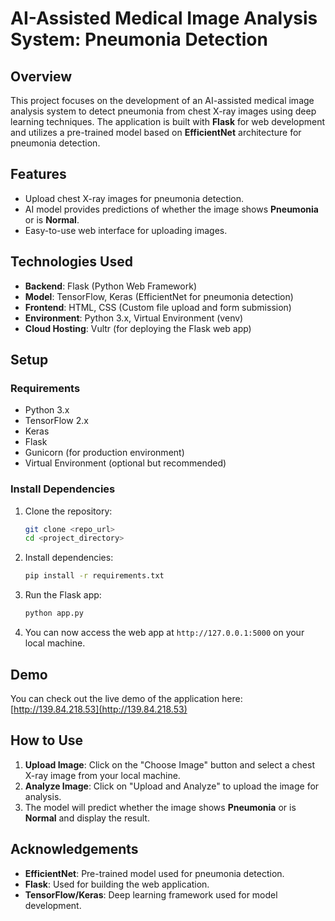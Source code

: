 # AI-Assisted Medical Image Analysis System: Pneumonia Detection

## Overview

This project focuses on the development of an AI-assisted medical image analysis system to detect pneumonia from chest X-ray images using deep learning techniques. The application is built with **Flask** for web development and utilizes a pre-trained model based on **EfficientNet** architecture for pneumonia detection.

## Features

- Upload chest X-ray images for pneumonia detection.
- AI model provides predictions of whether the image shows **Pneumonia** or is **Normal**.
- Easy-to-use web interface for uploading images.

## Technologies Used

- **Backend**: Flask (Python Web Framework)
- **Model**: TensorFlow, Keras (EfficientNet for pneumonia detection)
- **Frontend**: HTML, CSS (Custom file upload and form submission)
- **Environment**: Python 3.x, Virtual Environment (venv)
- **Cloud Hosting**: Vultr (for deploying the Flask web app)

## Setup

### Requirements
- Python 3.x
- TensorFlow 2.x
- Keras
- Flask
- Gunicorn (for production environment)
- Virtual Environment (optional but recommended)

### Install Dependencies

1. Clone the repository:
    ```bash
    git clone <repo_url>
    cd <project_directory>
    ```

2. Install dependencies:
    ```bash
    pip install -r requirements.txt
    ```

3. Run the Flask app:
    ```bash
    python app.py
    ```

4. You can now access the web app at `http://127.0.0.1:5000` on your local machine.

## Demo

You can check out the live demo of the application here:  
[http://139.84.218.53](http://139.84.218.53)

## How to Use

1. **Upload Image**: Click on the "Choose Image" button and select a chest X-ray image from your local machine.
2. **Analyze Image**: Click on "Upload and Analyze" to upload the image for analysis.
3. The model will predict whether the image shows **Pneumonia** or is **Normal** and display the result.


## Acknowledgements

- **EfficientNet**: Pre-trained model used for pneumonia detection.
- **Flask**: Used for building the web application.
- **TensorFlow/Keras**: Deep learning framework used for model development.

